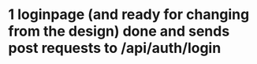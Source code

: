 # 1 loginpage (and ready for changing from the design) done and sends post requests to /api/auth/login